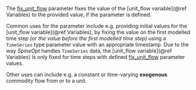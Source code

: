 The [fix\_unit\_flow](@ref) parameter fixes the value of the [unit\_flow variable](@ref Variables) to the provided value, if the parameter is defined.

Common uses for the parameter include e.g. providing initial values for the [unit\_flow variable](@ref Variables),
by fixing the value on the first modelled time step *(or the value before the first modelled time step)*
using a `TimeSeries` type parameter value with an appropriate timestamp.
Due to the way *SpineOpt* handles `TimeSeries` data,
the [unit\_flow variable](@ref Variables) is only fixed for time steps with defined [fix\_unit\_flow](@ref) parameter values.

Other uses can include e.g. a constant or time-varying **exogenous** commodity flow from or to a unit.
